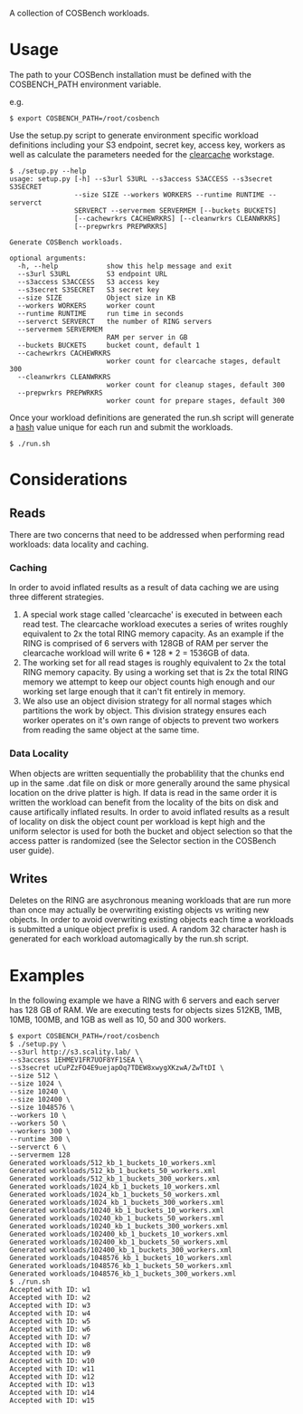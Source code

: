 A collection of COSBench workloads.

# Usage

The path to your COSBench installation must be defined with the COSBENCH_PATH environment variable.

e.g.
```
$ export COSBENCH_PATH=/root/cosbench
```

Use the setup.py script to generate environment specific workload definitions including your S3 endpoint, secret key, access key, workers as well as calculate the parameters needed for the [clearcache](#caching) workstage.

```
$ ./setup.py --help
usage: setup.py [-h] --s3url S3URL --s3access S3ACCESS --s3secret S3SECRET
                --size SIZE --workers WORKERS --runtime RUNTIME --serverct
                SERVERCT --servermem SERVERMEM [--buckets BUCKETS]
                [--cachewrkrs CACHEWRKRS] [--cleanwrkrs CLEANWRKRS]
                [--prepwrkrs PREPWRKRS]

Generate COSBench workloads.

optional arguments:
  -h, --help            show this help message and exit
  --s3url S3URL         S3 endpoint URL
  --s3access S3ACCESS   S3 access key
  --s3secret S3SECRET   S3 secret key
  --size SIZE           Object size in KB
  --workers WORKERS     worker count
  --runtime RUNTIME     run time in seconds
  --serverct SERVERCT   the number of RING servers
  --servermem SERVERMEM
                        RAM per server in GB
  --buckets BUCKETS     bucket count, default 1
  --cachewrkrs CACHEWRKRS
                        worker count for clearcache stages, default 300
  --cleanwrkrs CLEANWRKRS
                        worker count for cleanup stages, default 300
  --prepwrkrs PREPWRKRS
                        worker count for prepare stages, default 300
```

Once your workload definitions are generated the run.sh script will generate a [hash](#writes) value unique for each run and submit the workloads.

```
$ ./run.sh
```

# Considerations

## Reads

There are two concerns that need to be addressed when performing read workloads: data locality and caching.

### Caching

In order to avoid inflated results as a result of data caching we are using three different strategies.

1. A special work stage called 'clearcache' is executed in between each read test. The clearcache workload executes a series of writes roughly equivalent to 2x the total RING memory capacity. As an example if the RING is comprised of 6 servers with 128GB of RAM per server the clearcache workload will write 6 * 128 * 2 = 1536GB of data.
2. The working set for all read stages is roughly equivalent to 2x the total RING memory capacity. By using a working set that is 2x the total RING memory we attempt to keep our object counts high enough and our working set large enough that it can't fit entirely in memory.
3. We also use an object division strategy for all normal stages which partitions the work by object. This division strategy ensures each worker operates on it's own range of objects to prevent two workers from reading the same object at the same time.

### Data Locality

When objects are written sequentially the probablility that the chunks end up in the same .dat file on disk or more generally around the same physical location on the drive platter is high. If data is read in the same order it is written the workload can benefit from the locality of the bits on disk and cause artifically inflated results. In order to avoid inflated results as a result of locality on disk the object count per workload is kept high and the uniform selector is used for both the bucket and object selection so that the access patter is randomized (see the Selector section in the COSBench user guide).

## Writes

Deletes on the RING are asychronous meaning workloads that are run more than once may actually be overwriting existing objects vs writing new objects. In order to avoid overwriting existing objects each time a workloads is submitted a unique object prefix is used. A random 32 character hash is generated for each workload automagically by the run.sh script.

# Examples

In the following example we have a RING with 6 servers and each server has 128 GB of RAM. We are executing tests for objects sizes 512KB, 1MB, 10MB, 100MB, and 1GB as well as 10, 50 and 300 workers.

```
$ export COSBENCH_PATH=/root/cosbench
$ ./setup.py \
--s3url http://s3.scality.lab/ \
--s3access 1EHMEV1FR7UOF8YF1SEA \
--s3secret uCuPZzFO4E9uejapOq7TDEW8xwygXKzwA/ZwTtDI \
--size 512 \
--size 1024 \
--size 10240 \
--size 102400 \
--size 1048576 \
--workers 10 \
--workers 50 \
--workers 300 \
--runtime 300 \
--serverct 6 \
--servermem 128
Generated workloads/512_kb_1_buckets_10_workers.xml
Generated workloads/512_kb_1_buckets_50_workers.xml
Generated workloads/512_kb_1_buckets_300_workers.xml
Generated workloads/1024_kb_1_buckets_10_workers.xml
Generated workloads/1024_kb_1_buckets_50_workers.xml
Generated workloads/1024_kb_1_buckets_300_workers.xml
Generated workloads/10240_kb_1_buckets_10_workers.xml
Generated workloads/10240_kb_1_buckets_50_workers.xml
Generated workloads/10240_kb_1_buckets_300_workers.xml
Generated workloads/102400_kb_1_buckets_10_workers.xml
Generated workloads/102400_kb_1_buckets_50_workers.xml
Generated workloads/102400_kb_1_buckets_300_workers.xml
Generated workloads/1048576_kb_1_buckets_10_workers.xml
Generated workloads/1048576_kb_1_buckets_50_workers.xml
Generated workloads/1048576_kb_1_buckets_300_workers.xml
$ ./run.sh
Accepted with ID: w1
Accepted with ID: w2
Accepted with ID: w3
Accepted with ID: w4
Accepted with ID: w5
Accepted with ID: w6
Accepted with ID: w7
Accepted with ID: w8
Accepted with ID: w9
Accepted with ID: w10
Accepted with ID: w11
Accepted with ID: w12
Accepted with ID: w13
Accepted with ID: w14
Accepted with ID: w15
```
